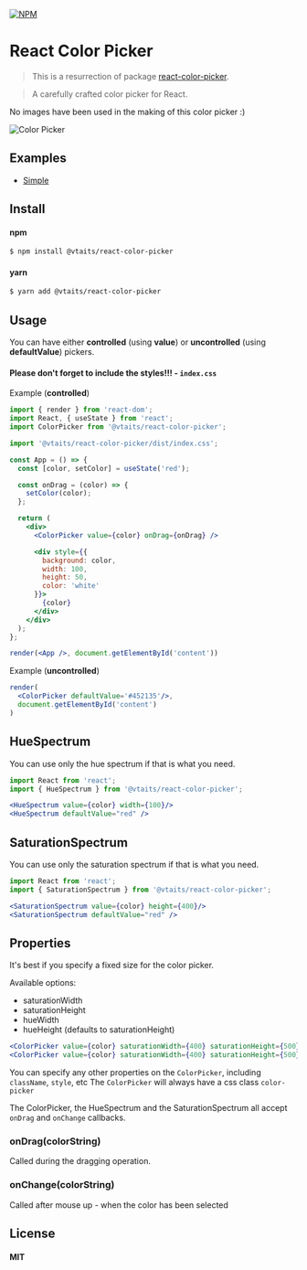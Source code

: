 [![NPM](https://img.shields.io/npm/v/@vtaits/react-color-picker.svg)](https://www.npmjs.com/package/@vtaits/react-color-picker)

# React Color Picker

> This is a resurrection of package [react-color-picker](https://www.npmjs.com/package/react-color-picker).

> A carefully crafted color picker for React.

No images have been used in the making of this color picker :)

![Color Picker](https://cloud.githubusercontent.com/assets/512416/5023604/0761ac7a-6aca-11e4-90db-d8678be7c267.PNG)

## Examples

* [Simple](https://codesandbox.io/s/8ynk622k9j)

## Install

#### npm

```sh
$ npm install @vtaits/react-color-picker
```

#### yarn

```sh
$ yarn add @vtaits/react-color-picker
```

## Usage
You can have either **controlled** (using **value**) or **uncontrolled** (using **defaultValue**) pickers.

#### Please don't forget to include the styles!!! - `index.css`

Example (**controlled**)
```jsx
import { render } from 'react-dom';
import React, { useState } from 'react';
import ColorPicker from '@vtaits/react-color-picker';

import '@vtaits/react-color-picker/dist/index.css';

const App = () => {
  const [color, setColor] = useState('red');

  const onDrag = (color) => {
    setColor(color);
  };

  return (
    <div>
      <ColorPicker value={color} onDrag={onDrag} />

      <div style={{
        background: color,
        width: 100,
        height: 50,
        color: 'white'
      }}>
        {color}
      </div>
    </div>
  );
};

render(<App />, document.getElementById('content'))
```

Example (**uncontrolled**)
```jsx
render(
  <ColorPicker defaultValue='#452135'/>,
  document.getElementById('content')
)

```
## HueSpectrum

You can use only the hue spectrum if that is what you need.

```jsx
import React from 'react';
import { HueSpectrum } from '@vtaits/react-color-picker';

<HueSpectrum value={color} width={100}/>
<HueSpectrum defaultValue="red" />
```

## SaturationSpectrum

You can use only the saturation spectrum if that is what you need.

```jsx
import React from 'react';
import { SaturationSpectrum } from '@vtaits/react-color-picker';

<SaturationSpectrum value={color} height={400}/>
<SaturationSpectrum defaultValue="red" />
```

## Properties

It's best if you specify a fixed size for the color picker.

Available options:

 * saturationWidth
 * saturationHeight
 * hueWidth
 * hueHeight (defaults to saturationHeight)

```jsx
<ColorPicker value={color} saturationWidth={400} saturationHeight={500} />
<ColorPicker value={color} saturationWidth={400} saturationHeight={500} hueWidth={100}/>
```

You can specify any other properties on the `ColorPicker`, including `className`, `style`, etc
The `ColorPicker` will always have a css class `color-picker`

The ColorPicker, the HueSpectrum and the SaturationSpectrum all accept `onDrag` and `onChange` callbacks.

### onDrag(colorString)

Called during the dragging operation.

### onChange(colorString)

Called after mouse up - when the color has been selected

## License

#### MIT
